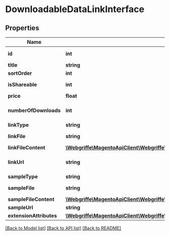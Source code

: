 # DownloadableDataLinkInterface

## Properties
Name | Type | Description | Notes
------------ | ------------- | ------------- | -------------
**id** | **int** | Sample(or link) id | [optional] 
**title** | **string** |  | [optional] 
**sortOrder** | **int** |  | 
**isShareable** | **int** | Shareable status | 
**price** | **float** | Price | 
**numberOfDownloads** | **int** | Of downloads per user | [optional] 
**linkType** | **string** |  | 
**linkFile** | **string** | relative file path | [optional] 
**linkFileContent** | [**\Webgriffe\MagentoApiClient\Webgriffe\MagentoApiClient\Model\DownloadableDataFileContentInterface**](DownloadableDataFileContentInterface.md) |  | [optional] 
**linkUrl** | **string** | Link url or null when type is &#39;file&#39; | [optional] 
**sampleType** | **string** |  | 
**sampleFile** | **string** | relative file path | [optional] 
**sampleFileContent** | [**\Webgriffe\MagentoApiClient\Webgriffe\MagentoApiClient\Model\DownloadableDataFileContentInterface**](DownloadableDataFileContentInterface.md) |  | [optional] 
**sampleUrl** | **string** | file URL | [optional] 
**extensionAttributes** | [**\Webgriffe\MagentoApiClient\Webgriffe\MagentoApiClient\Model\DownloadableDataLinkExtensionInterface**](DownloadableDataLinkExtensionInterface.md) |  | [optional] 

[[Back to Model list]](../README.md#documentation-for-models) [[Back to API list]](../README.md#documentation-for-api-endpoints) [[Back to README]](../README.md)


